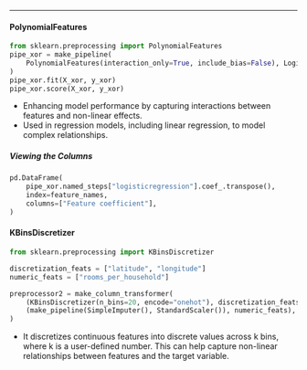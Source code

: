 ***
#### PolynomialFeatures
```python
from sklearn.preprocessing import PolynomialFeatures
pipe_xor = make_pipeline(
    PolynomialFeatures(interaction_only=True, include_bias=False), LogisticRegression()
)
pipe_xor.fit(X_xor, y_xor)
pipe_xor.score(X_xor, y_xor)
```
- Enhancing model performance by capturing interactions between features and non-linear effects.
- Used in regression models, including linear regression, to model complex relationships.

##### **Viewing the Columns**
```python
pd.DataFrame(
    pipe_xor.named_steps["logisticregression"].coef_.transpose(),
    index=feature_names,
    columns=["Feature coefficient"],
)
```


#### KBinsDiscretizer
```python
from sklearn.preprocessing import KBinsDiscretizer

discretization_feats = ["latitude", "longitude"]
numeric_feats = ["rooms_per_household"]

preprocessor2 = make_column_transformer(
    (KBinsDiscretizer(n_bins=20, encode="onehot"), discretization_feats),
    (make_pipeline(SimpleImputer(), StandardScaler()), numeric_feats),
)
```
* It discretizes continuous features into discrete values across k bins, where k is a user-defined number. This can help capture non-linear relationships between features and the target variable.